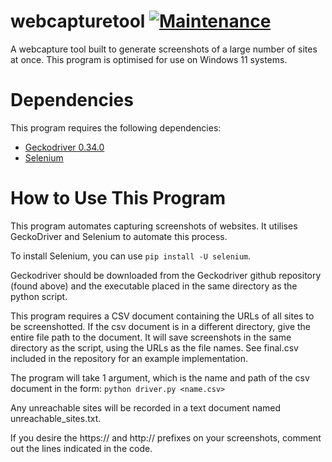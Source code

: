 # webcapturetool [![Maintenance](https://img.shields.io/badge/Maintained%3F-yes-green.svg)](https://github.com/wyattshanahan/webcapturetool/graphs/commit-activity)
A webcapture tool built to generate screenshots of a large number of sites at once.
This program is optimised for use on Windows 11 systems.

# Dependencies
This program requires the following dependencies:
- [Geckodriver 0.34.0](https://github.com/mozilla/geckodriver/releases/tag/v0.34.0)
- [Selenium](https://github.com/SeleniumHQ/selenium)

# How to Use This Program
This program automates capturing screenshots of websites. It utilises GeckoDriver and Selenium to automate this process.

To install Selenium, you can use ``pip install -U selenium``.

Geckodriver should be downloaded from the Geckodriver github repository (found above) and the executable placed in the same directory as the python script.

This program requires a CSV document containing the URLs of all sites to be screenshotted. If the csv document is in a different directory, give the entire file path to the document.
It will save screenshots in the same directory as the script, using the URLs as the file names. See final.csv included in the repository for an example implementation.

The program will take 1 argument, which is the name and path of the csv document in the form:
``python driver.py <name.csv>``

Any unreachable sites will be recorded in a text document named unreachable_sites.txt.

If you desire the https:// and http:// prefixes on your screenshots, comment out the lines indicated in the code.
